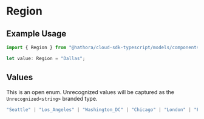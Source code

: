 # Region

## Example Usage

```typescript
import { Region } from "@hathora/cloud-sdk-typescript/models/components";

let value: Region = "Dallas";
```

## Values

This is an open enum. Unrecognized values will be captured as the `Unrecognized<string>` branded type.

```typescript
"Seattle" | "Los_Angeles" | "Washington_DC" | "Chicago" | "London" | "Frankfurt" | "Mumbai" | "Singapore" | "Tokyo" | "Sydney" | "Sao_Paulo" | "Dallas" | Unrecognized<string>
```